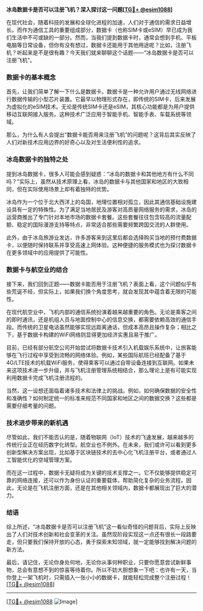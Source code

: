**冰岛数据卡是否可以注册飞机？深入探讨这一问题[[TG💪+ @esim1088](https://t.me/s/esim1088)]**

在现代社会，随着科技的发展和全球化进程的加速，人们对于通信的需求日益增长。而作为通信工具的重要组成部分，数据卡（也称SIM卡或eSIM）早已成为我们生活中不可或缺的一部分。然而，当我们提到数据卡时，通常会想到手机、平板电脑等日常设备，但你有没有想过，数据卡还能用于其他用途呢？比如，注册飞机？听起来是不是很有趣？今天我们就来聊聊这个话题——“冰岛数据卡是否可以注册飞机”。

### 数据卡的基本概念

首先，让我们简单了解一下什么是数据卡。数据卡是一种允许用户通过无线网络进行数据传输的小型芯片装置。它最早以物理形式存在，即传统的SIM卡，后来发展为虚拟化的eSIM技术。无论是传统SIM卡还是eSIM，其核心功能都是为用户提供移动互联网接入服务。这种技术广泛应用于智能手机、智能手表、车载系统等领域。

那么，为什么有人会提出“数据卡能否用来注册飞机”的问题呢？这背后其实反映了人们对新技术应用边界的好奇心以及对生活便利性的追求。

### 冰岛数据卡的独特之处

提到冰岛数据卡，很多人可能会感到疑惑：“冰岛的数据卡和其他地方有什么不同吗？”实际上，虽然从技术原理上看，冰岛的数据卡与其他国家和地区的大致相同，但在实际使用场景上却有着独特的优势。

冰岛作为一个位于北大西洋上的岛国，地理位置相对孤立，因此其通信基础设施建设具有一定的特殊性。为了满足当地居民及游客对高质量网络服务的需求，冰岛的运营商推出了专门针对本地市场的数据卡套餐。这些套餐往往包含较高的流量配额、稳定的国际漫游支持等特点，非常适合那些需要频繁跨国交流的人群使用。

此外，由于冰岛旅游业发达，许多游客来到这里后都会选择购买当地的预付费数据卡，以便随时保持联系并享受高速上网体验。这种便捷的服务模式也为探讨数据卡在更多领域中的应用提供了可能性。

### 数据卡与航空业的结合

接下来，我们回到正题——数据卡能否用于注册飞机？表面上看，这个问题似乎有些荒诞不经，但实际上，如果我们换个角度思考，就会发现其中蕴含着无限的可能性。

在现代航空业中，飞机内部的通信系统扮演着越来越重要的角色。无论是乘客之间的即时通讯，还是机组人员与地面控制中心的信息交换，都需要依赖高效的通信手段。而传统的卫星电话虽然能够实现远距离通话，但成本高昂且操作复杂；相比之下，基于数据卡构建的WiFi网络则显得更加经济实惠且易于推广。

目前，已经有部分航空公司开始尝试将数据卡技术引入机载娱乐系统中，让旅客能够在飞行过程中享受到流畅的网络体验。例如，某些国际航班已经配备了基于4G/LTE技术的机载WiFi服务，使得乘客可以通过自带设备连接到互联网。如果未来这项技术进一步升级，并与飞机注册管理系统相结合，那么理论上是有可能实现利用数据卡完成飞机注册流程的。

当然，这一设想还面临着诸多技术和法律上的挑战。例如，如何确保数据的安全性和准确性？如何制定统一的标准来规范不同国家和地区之间的数据交换？这些都是需要仔细考量的问题。

### 技术进步带来的新机遇

尽管如此，我们不能否认的是，随着物联网（IoT）技术的飞速发展，越来越多的传统行业正在经历数字化转型。航空业也不例外。在未来，我们或许可以看到更多创新型解决方案出现，比如基于区块链技术的去中心化飞机注册平台，或者通过人工智能优化的空域管理方案。

而在这一过程中，数据卡无疑将成为关键的技术支撑之一。它不仅能够提供稳定可靠的网络连接，还可以作为身份认证的重要载体，帮助简化复杂的业务流程。因此，无论是在飞机注册方面，还是在其他相关领域内，数据卡都展现出了巨大的潜力。

### 结语

综上所述，“冰岛数据卡是否可以注册飞机”这一看似奇怪的问题背后，实际上反映出了人们对技术创新和社会变革的关注。虽然现阶段实现这一点还有很长一段路要走，但只要我们保持开放的心态，勇于探索未知领域，就一定能够找到解决问题的新方法。

最后，请记住，无论你身处何地，无论你从事何种职业，只要你愿意尝试新鲜事物，总会有意想不到的惊喜等待着你。所以不妨大胆想象一下吧：也许有一天，当你登上一架飞机时，只需插入一张小小的数据卡，就能轻松完成整个注册过程！[[TG💪+ @esim1088](https://t.me/s/esim1088)]

---

[[TG💪+ @esim1088](https://t.me/s/esim1088) ![Image](https://i.postimg.cc/4NQfJmqS/Snipaste-2025-05-13-00-14-12.png)]